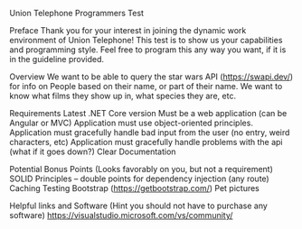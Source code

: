 Union Telephone Programmers Test

Preface
Thank you for your interest in joining the dynamic work environment of Union Telephone!  This test is to show us your capabilities and programming style.  Feel free to program this any way you want, if it is in the guideline provided.

Overview
We want to be able to query the star wars API (https://swapi.dev/) for info on People based on their name, or part of their name. We want to know what films they show up in, what species they are, etc.

Requirements
Latest .NET Core version 
Must be a web application (can be Angular or MVC)
Application must use object-oriented principles.
Application must gracefully handle bad input from the user (no entry, weird characters, etc)
Application must gracefully handle problems with the api (what if it goes down?)
Clear Documentation

Potential Bonus Points (Looks favorably on you, but not a requirement)
SOLID Principles – double points for dependency injection (any route)
Caching
Testing 
Bootstrap (https://getbootstrap.com/) 
Pet pictures

Helpful links and Software
(Hint you should not have to purchase any software)
https://visualstudio.microsoft.com/vs/community/
